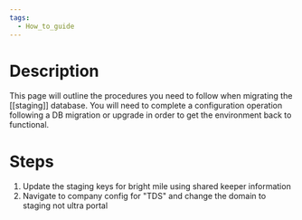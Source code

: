 ```yaml
---
tags:
  - How_to_guide
---
```


# Description

This page will outline the procedures you need to follow when migrating the [[staging]] database. You will need to complete a configuration operation following a DB migration or upgrade in order to get the environment back to functional.

# Steps

1. Update the staging keys for bright mile using shared keeper information
2. Navigate to company config for "TDS" and change the domain to staging not ultra portal